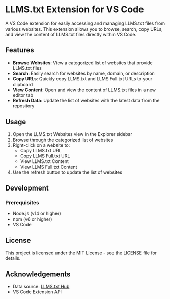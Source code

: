 # LLMS.txt Extension for VS Code

A VS Code extension for easily accessing and managing LLMS.txt files from various websites. This extension allows you to browse, search, copy URLs, and view the content of LLMS.txt files directly within VS Code.

## Features

- **Browse Websites**: View a categorized list of websites that provide LLMS.txt files
- **Search**: Easily search for websites by name, domain, or description
- **Copy URLs**: Quickly copy LLMS.txt and LLMS Full.txt URLs to your clipboard
- **View Content**: Open and view the content of LLMS.txt files in a new editor tab
- **Refresh Data**: Update the list of websites with the latest data from the repository

## Usage

1. Open the LLMS.txt Websites view in the Explorer sidebar
2. Browse through the categorized list of websites
3. Right-click on a website to:
   - Copy LLMS.txt URL
   - Copy LLMS Full.txt URL
   - View LLMS.txt Content
   - View LLMS Full.txt Content
4. Use the refresh button to update the list of websites

## Development

### Prerequisites

- Node.js (v14 or higher)
- npm (v6 or higher)
- VS Code

## License

This project is licensed under the MIT License - see the LICENSE file for details.

## Acknowledgements

- Data source: [LLMS.txt Hub](https://github.com/thedaviddias/llms-txt-hub)
- VS Code Extension API
